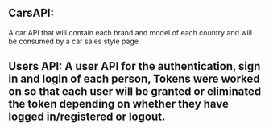 <h2>CarsAPI:</h2>  A car API that will contain each brand and model of each country and will be consumed by a car sales style page
<h2>Users API:<h/2> A user API for the authentication, sign in and login of each person, Tokens were worked on so that each user will be granted or eliminated the token depending on whether they have logged in/registered or logout.
